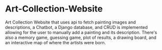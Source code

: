 # Art-Collection-Website
Art Collection Website that uses api to fetch painting images and descriptions, a Chatbot, a Django database, and CRUD is implemented allowing for the user to manually add a painting and its description. There's also a memory game, guessing game, plot of results, a drawing board, and an interactive map of where the artists were born.
